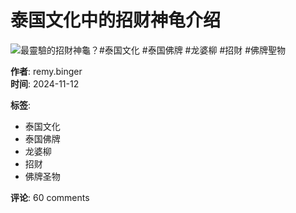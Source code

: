 # 泰国文化中的招财神龟介绍

![最靈驗的招財神龜？#泰国文化 #泰国佛牌 #龙婆柳 #招財 #佛牌聖物](https://p16-sign-va.tiktokcdn.com/obj/tos-maliva-p-0068/o8ehH83hMCBOXCeIblQiYegNZCSgnkOguBjmhA?lk3s=81f88b70&x-expires=1739426400&x-signature=%2FxMcSP6PPW2kbX6baE86Q9FyISs%3D&shp=81f88b70&shcp=-)

**作者**: remy.binger  
**时间**: 2024-11-12  

**标签**: 
- 泰国文化
- 泰国佛牌
- 龙婆柳
- 招财
- 佛牌圣物

**评论**: 60 comments